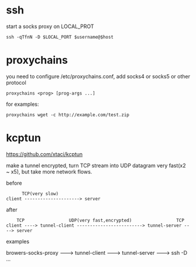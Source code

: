 # ssh

start a socks proxy on LOCAL_PROT

```
ssh -qTfnN -D $LOCAL_PORT $username@$host
```

# proxychains

you need to configure /etc/proxychains.conf, 
add socks4 or socks5 or other protocol

```
proxychains <prog> [prog-args ...]
```

for examples:

```
proxychains wget -c http://example.com/test.zip
```

# kcptun

https://github.com/xtaci/kcptun

make a tunnel encrypted, turn TCP stream into UDP datagram
very fast(x2 ~ x5), but take more network flows.


before

```
	  TCP(very slow)
client ---------------------> server
```

after

```
	TCP                 UDP(very fast,encrypted)                 TCP
client ----> tunnel-client -------------------------> tunnel-server ----> server
```


examples

browers-socks-proxy ---> tunnel-client ---> tunnel-server ---> ssh -D ...

